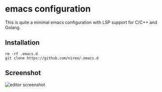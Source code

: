 # emacs configuration

This is quite a minimal emacs configuration with LSP support for C/C++ and Golang.

## Installation

```
rm -rf .emacs.d
git clone https://github.com/nireo/.emacs.d
```

## Screenshot

![editor screenshot](~/.emacs.d/editor-screenshot.png)
